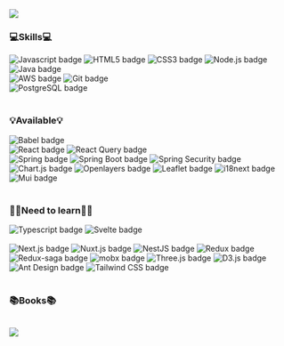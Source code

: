 <img src="https://capsule-render.vercel.app/api?type=waving&color=74d2e7&height=250&section=header&text=root:enterance&fontColor=ffffff&fontSize=40" />

### 💻Skills💻

<div>
  <img src="https://img.shields.io/badge/Javascript-yellow?style=flat-square&logo=JavaScript&logoColor=white" alt="Javascript badge" />
  <img src="https://img.shields.io/badge/HTML5-E34F26?style=flat-square&logo=HTML5&logoColor=white" alt="HTML5 badge" />
  <img src="https://img.shields.io/badge/CSS3-037ef3?style=flat-square&logo=CSS3&logoColor=white" alt="CSS3 badge" />
  <img src="https://img.shields.io/badge/Node.js-339933?style=flat-square&logo=Java&logoColor=white" alt="Node.js badge" />
  <img src="https://img.shields.io/badge/Java-007396?style=flat-square&logo=Java&logoColor=white" alt="Java badge" />
  <br/>
  <img src="https://img.shields.io/badge/AWS-232F3E?style=flat-square&logo=Amazon%20AWS&logoColor=white" alt="AWS badge" />
  <img src="https://img.shields.io/badge/Github-181717?style=flat-square&logo=Github&logoColor=white" alt="Git badge" />
  <br/>
  <img src="https://img.shields.io/badge/PostgreSQL-4169E1?style=flat-square&logo=PostgreSQL&logoColor=white" alt="PostgreSQL badge" />
</div>

<br />

### 💡Available💡
<div>
  <img src="https://img.shields.io/badge/Babel-F9DC3E?style=flat-square&logo=Babel&logoColor=white" alt="Babel badge" />
  <br />
  <img src="https://img.shields.io/badge/React-61DAFB?style=flat-square&logo=React&logoColor=white" alt="React badge" />
  <img src="https://img.shields.io/badge/React Query-FF4154?style=flat-square&logo=React Query&logoColor=white" alt="React Query badge" />
  <br/>
  <img src="https://img.shields.io/badge/Spring-6DB33F?style=flat-square&logo=Spring&logoColor=white" alt="Spring badge" />
  <img src="https://img.shields.io/badge/Spring Boot-6DB33F?style=flat-square&logo=Spring Boot&logoColor=white" alt="Spring Boot badge" />
  <img src="https://img.shields.io/badge/Spring Security-6DB33F?style=flat-square&logo=Spring Security&logoColor=white" alt="Spring Security badge" />
  <br />
  <img src="https://img.shields.io/badge/Chart.js-FF6384?style=flat-square&logo=Chart.js&logoColor=white" alt="Chart.js badge" />
  <img src="https://img.shields.io/badge/Openlayers-1F6B75?style=flat-square&logo=Openlayers&logoColor=white" alt="Openlayers badge" />
  <img src="https://img.shields.io/badge/Leaflet-199900?style=flat-square&logo=Leaflet&logoColor=white" alt="Leaflet badge" />
  <img src="https://img.shields.io/badge/i18next-26A69A?style=flat-square&logo=i18next&logoColor=white" alt="i18next badge" />
  <br />
  <img src="https://img.shields.io/badge/Mui-007FFF?style=flat-square&logo=Mui&logoColor=white" alt="Mui badge" />
</div>

<br />

### 🏃‍♂️Need to learn🏃‍♂️

<div>
  <img src="https://img.shields.io/badge/Typescript-3178C6?style=flat-square&logo=Typescript&logoColor=white" alt="Typescript badge" />
  <img src="https://img.shields.io/badge/Svelte-FF3E00?style=flat-square&logo=Svelte&logoColor=white" alt="Svelte badge" />
  <br />
  
  <br />
  <img src="https://img.shields.io/badge/Next.js-000000?style=flat-square&logo=Next.js&logoColor=white" alt="Next.js badge" />
  <img src="https://img.shields.io/badge/Nuxt.js-00DC82?style=flat-square&logo=Nuxt.js&logoColor=white" alt="Nuxt.js badge" />
  <img src="https://img.shields.io/badge/NestJS-E0234E?style=flat-square&logo=NestJS&logoColor=white" alt="NestJS badge" />
  <img src="https://img.shields.io/badge/Redux-764ABC?style=flat-square&logo=Redux&logoColor=white" alt="Redux badge" />
  <img src="https://img.shields.io/badge/Redux_saga-999999?style=flat-square&logo=Redux-saga&logoColor=white" alt="Redux-saga badge" />
  <img src="https://img.shields.io/badge/MobX-FF9955?style=flat-square&logo=MobX&logoColor=white" alt="mobx badge" />
  <img src="https://img.shields.io/badge/Three.js-000000?style=flat-square&logo=Three.js&logoColor=white" alt="Three.js badge" />
  <img src="https://img.shields.io/badge/D3.js-F9A03C?style=flat-square&logo=D3.js&logoColor=white" alt="D3.js badge" />
  <br />
  <img src="https://img.shields.io/badge/Ant Design-0170FE?style=flat-square&logo=Ant Design&logoColor=white" alt="Ant Design badge" />
  <img src="https://img.shields.io/badge/Tailwind CSS-06B6D4?style=flat-square&logo=Tailwind CSS&logoColor=white" alt="Tailwind CSS badge" />
</div>

<br />

### 📚Books📚
<div>
  
</div>

<br />
<img src="https://capsule-render.vercel.app/api?type=soft&color=01cd74&height=150&section=footer&text=root:exit&fontColor=ffffff&fontSize=40&animation=twinkling" />
